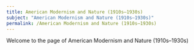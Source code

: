 ```yaml
---
title: American Modernism and Nature (1910s–1930s)
subject: "American Modernism and Nature (1910s–1930s)"
permalink: /American Modernism and Nature (1910s–1930s)
---
```


Welcome to the page of American Modernism and Nature (1910s–1930s)
